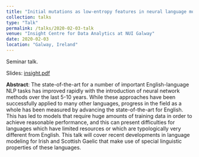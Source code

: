 ```yaml
---
title: "Initial mutations as low-entropy features in neural language modeling"
collection: talks
type: "Talk"
permalink: /talks/2020-02-03-talk
venue: "Insight Centre for Data Analytics at NUI Galway"
date: 2020-02-03
location: "Galway, Ireland"
---
```


Seminar talk.

Slides: [insight.pdf](/files/insight.pdf)

**Abstract**: The state-of-the-art for a number of important English-language NLP tasks has improved rapidly with the introduction of neural network methods over the last 5-10 years. While these approaches have been successfully applied to many other languages, progress in the field as a whole has been measured by advancing the state-of-the-art for English. This has led to models that require huge amounts of training data in order to achieve reasonable performance, and this can present difficulties for languages which have limited resources or which are typologically very different from English. This talk will cover recent developments in language modeling for Irish and Scottish Gaelic that make use of special linguistic properties of these languages.

